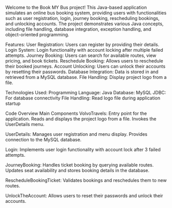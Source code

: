 Welcome to the Book MY Bus project! This Java-based application simulates an online bus booking system, providing users with functionalities such as user registration, login, journey booking, rescheduling bookings, and unlocking accounts. The project demonstrates various Java concepts, including file handling, database integration, exception handling, and object-oriented programming.

Features:
User Registration: Users can register by providing their details.
Login System: Login functionality with account locking after multiple failed attempts.
Journey Booking: Users can search for available routes, view pricing, and book tickets.
Reschedule Booking: Allows users to reschedule their booked journeys.
Account Unlocking: Users can unlock their accounts by resetting their passwords.
Database Integration: Data is stored in and retrieved from a MySQL database.
File Handling: Display project logo from a file.

Technologies Used:
Programming Language: Java
Database: MySQL
JDBC: For database connectivity
File Handling: Read logo file during application startup

Code Overview
Main Components
VolvoTravels:
Entry point for the application.
Reads and displays the project logo from a file.
Invokes the UserDetails menu.

UserDetails:
Manages user registration and menu display.
Provides connection to the MySQL database.

Login:
Implements user login functionality with account lock after 3 failed attempts.

JourneyBooking:
Handles ticket booking by querying available routes.
Updates seat availability and stores booking details in the database.

RescheduleBookingTicket:
Validates bookings and reschedules them to new routes.

UnlockTheAccount:
Allows users to reset their passwords and unlock their accounts.

